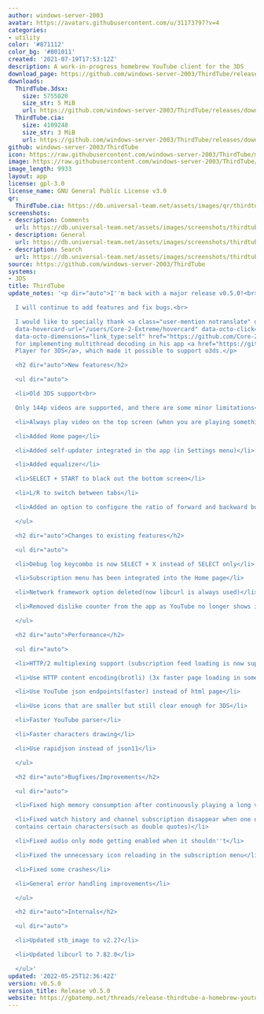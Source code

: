 ```yaml
---
author: windows-server-2003
avatar: https://avatars.githubusercontent.com/u/31173797?v=4
categories:
- utility
color: '#871112'
color_bg: '#801011'
created: '2021-07-19T17:53:12Z'
description: A work-in-progress homebrew YouTube client for the 3DS
download_page: https://github.com/windows-server-2003/ThirdTube/releases
downloads:
  ThirdTube.3dsx:
    size: 5755820
    size_str: 5 MiB
    url: https://github.com/windows-server-2003/ThirdTube/releases/download/v0.5.0/ThirdTube.3dsx
  ThirdTube.cia:
    size: 4109248
    size_str: 3 MiB
    url: https://github.com/windows-server-2003/ThirdTube/releases/download/v0.5.0/ThirdTube.cia
github: windows-server-2003/ThirdTube
icon: https://raw.githubusercontent.com/windows-server-2003/ThirdTube/main/resource/icon.png
image: https://raw.githubusercontent.com/windows-server-2003/ThirdTube/main/resource/banner.png
image_length: 9933
layout: app
license: gpl-3.0
license_name: GNU General Public License v3.0
qr:
  ThirdTube.cia: https://db.universal-team.net/assets/images/qr/thirdtube-cia.png
screenshots:
- description: Comments
  url: https://db.universal-team.net/assets/images/screenshots/thirdtube/comments.png
- description: General
  url: https://db.universal-team.net/assets/images/screenshots/thirdtube/general.png
- description: Search
  url: https://db.universal-team.net/assets/images/screenshots/thirdtube/search.png
source: https://github.com/windows-server-2003/ThirdTube
systems:
- 3DS
title: ThirdTube
update_notes: '<p dir="auto">I''m back with a major release v0.5.0!<br>

  I will continue to add features and fix bugs.<br>

  I would like to specially thank <a class="user-mention notranslate" data-hovercard-type="user"
  data-hovercard-url="/users/Core-2-Extreme/hovercard" data-octo-click="hovercard-link-click"
  data-octo-dimensions="link_type:self" href="https://github.com/Core-2-Extreme">@Core-2-Extreme</a>
  for implementing multithread decoding in his app <a href="https://github.com/Core-2-Extreme/Video_player_for_3DS/">Video
  Player for 3DS</a>, which made it possible to support o3ds.</p>

  <h2 dir="auto">New features</h2>

  <ul dir="auto">

  <li>Old 3DS support<br>

  Only 144p videos are supported, and there are some minor limitations</li>

  <li>Always play video on the top screen (when you are playing something in background)</li>

  <li>Added Home page</li>

  <li>Added self-updater integrated in the app (in Settings menu)</li>

  <li>Added equalizer</li>

  <li>SELECT + START to black out the bottom screen</li>

  <li>L/R to switch between tabs</li>

  <li>Added an option to configure the ratio of forward and backward buffer</li>

  </ul>

  <h2 dir="auto">Changes to existing features</h2>

  <ul dir="auto">

  <li>Debug log keycombo is now SELECT + X instead of SELECT only</li>

  <li>Subscription menu has been integrated into the Home page</li>

  <li>Network framework option deleted(now libcurl is always used)</li>

  <li>Removed dislike counter from the app as YouTube no longer shows it</li>

  </ul>

  <h2 dir="auto">Performance</h2>

  <ul dir="auto">

  <li>HTTP/2 multiplexing support (subscription feed loading is now super fast!)</li>

  <li>Use HTTP content encoding(brotli) (3x faster page loading in some cases)</li>

  <li>Use YouTube json endpoints(faster) instead of html page</li>

  <li>Use icons that are smaller but still clear enough for 3DS</li>

  <li>Faster YouTube parser</li>

  <li>Faster characters drawing</li>

  <li>Use rapidjson instead of json11</li>

  </ul>

  <h2 dir="auto">Bugfixes/Improvements</h2>

  <ul dir="auto">

  <li>Fixed high memory consumption after continuously playing a long video</li>

  <li>Fixed watch history and channel subscription disappear when one of the items
  contains certain characters(such as double quotes)</li>

  <li>Fixed audio only mode getting enabled when it shouldn''t</li>

  <li>Fixed the unnecessary icon reloading in the subscription menu</li>

  <li>Fixed some crashes</li>

  <li>General error handling improvements</li>

  </ul>

  <h2 dir="auto">Internals</h2>

  <ul dir="auto">

  <li>Updated stb_image to v2.27</li>

  <li>Updated libcurl to 7.82.0</li>

  </ul>'
updated: '2022-05-25T12:36:42Z'
version: v0.5.0
version_title: Release v0.5.0
website: https://gbatemp.net/threads/release-thirdtube-a-homebrew-youtube-client-for-the-new-3ds.591696/
---
```

